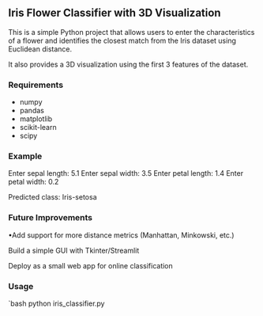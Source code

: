 ## Iris Flower Classifier with 3D Visualization 

This is a simple Python project that allows users to enter the characteristics of a flower and identifies the closest match from the Iris dataset using Euclidean distance.

It also provides a 3D visualization using the first 3 features of the dataset.

###  Requirements

- numpy
- pandas
- matplotlib
- scikit-learn
- scipy

### Example
Enter sepal length: 5.1
Enter sepal width: 3.5
Enter petal length: 1.4
Enter petal width: 0.2

Predicted class: Iris-setosa

### Future Improvements

•Add support for more distance metrics (Manhattan, Minkowski, etc.)

Build a simple GUI with Tkinter/Streamlit

Deploy as a small web app for online classification

###  Usage

`bash
python iris_classifier.py
